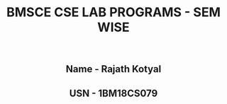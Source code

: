 <div align = "center">
<h1> BMSCE CSE LAB PROGRAMS - SEM WISE </h1>
<br>
<h2>Name - Rajath Kotyal</h2>
<h2>USN - 1BM18CS079</h2>
</div>



